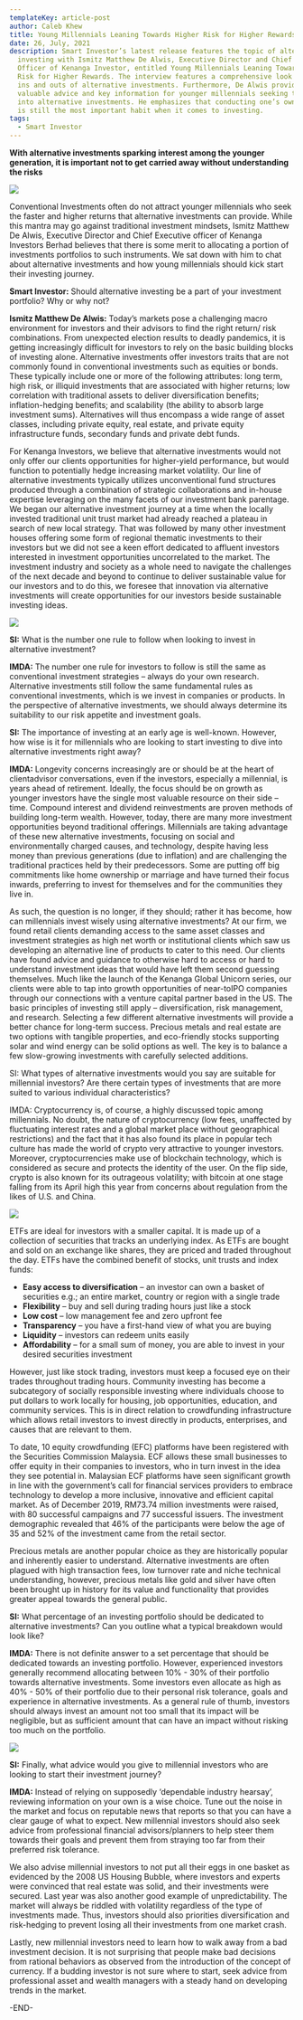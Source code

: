 ```yaml
---
templateKey: article-post
author: Caleb Khew
title: Young Millennials Leaning Towards Higher Risk for Higher Rewards
date: 26, July, 2021
description: Smart Investor’s latest release features the topic of alternative
  investing with Ismitz Matthew De Alwis, Executive Director and Chief Executive
  Officer of Kenanga Investor, entitled Young Millennials Leaning Towards Higher
  Risk for Higher Rewards. The interview features a comprehensive look at the
  ins and outs of alternative investments. Furthermore, De Alwis provides
  valuable advice and key information for younger millennials seeking to dive
  into alternative investments. He emphasizes that conducting one’s own research
  is still the most important habit when it comes to investing.
tags:
  - Smart Investor
---
```

**With alternative investments sparking interest among the younger generation, it is important not to get carried away without understanding the risks** 

![](/img/2021-07-26a.png)

Conventional Investments often do not attract younger millennials who seek the faster and higher returns that alternative investments can provide. While this mantra may go against traditional investment mindsets, Ismitz Matthew De Alwis, Executive Director and Chief Executive officer of Kenanga Investors Berhad believes that there is some merit to allocating a portion of investments portfolios to such instruments. We sat down with him to chat about alternative investments and how young millennials should kick start their investing journey.

**Smart Investor:** Should alternative investing be a part of your investment portfolio? Why or why not? 

**Ismitz Matthew De Alwis:** Today’s markets pose a challenging macro environment for investors and their advisors to find the right return/ risk combinations. From unexpected election results to deadly pandemics, it is getting increasingly difficult for investors to rely on the basic building blocks of investing alone. Alternative investments offer investors traits that are not commonly found in conventional investments such as equities or bonds. These typically include one or more of the following attributes: long term, high risk, or illiquid investments that are associated with higher returns; low correlation with traditional assets to deliver diversification benefits; inflation-hedging benefits; and scalability (the ability to absorb large investment sums). Alternatives will thus encompass a wide range of asset classes, including private equity, real estate, and private equity infrastructure funds, secondary funds and private debt funds. 

For Kenanga Investors, we believe that alternative investments would not only offer our clients opportunities for higher-yield performance, but would function to potentially hedge increasing market volatility. Our line of alternative investments typically utilizes unconventional fund structures produced through a combination of strategic collaborations and in-house expertise leveraging on the many facets of our investment bank parentage. We began our alternative investment journey at a time when the locally invested traditional unit trust market had already reached a plateau in search of new local strategy. That was followed by many other investment houses offering some form of regional thematic investments to their investors but we did not see a keen effort dedicated to affluent investors interested in investment opportunities uncorrelated to the market. The investment industry and society as a whole need to navigate the challenges of the next decade and beyond to continue to deliver sustainable value for our investors and to do this, we foresee that innovation via alternative investments will create opportunities for our investors beside sustainable investing ideas.

![](/img/2021-07-26d.png)

**SI:** What is the number one rule to follow when looking to invest in alternative investment? 

**IMDA:** The number one rule for investors to follow is still the same as conventional investment strategies – always do your own research. Alternative investments still follow the same fundamental rules as conventional investments, which is we invest in companies or products. In the perspective of alternative investments, we should always determine its suitability to our risk appetite and investment goals.

**SI:** The importance of investing at an early age is well-known. However, how wise is it for millennials who are looking to start investing to dive into alternative investments right away? 

**IMDA:** Longevity concerns increasingly are or should be at the heart of clientadvisor conversations, even if the investors, especially a millennial, is years ahead of retirement. Ideally, the focus should be on growth as younger investors have the single most valuable resource on their side – time. Compound interest and dividend reinvestments are proven methods of building long-term wealth. However, today, there are many more investment opportunities beyond traditional offerings. Millennials are taking advantage of these new alternative investments, focusing on social and environmentally charged causes, and technology, despite having less money than previous generations (due to inflation) and are challenging the traditional practices held by their predecessors. Some are putting off big commitments like home ownership or marriage and have turned their focus inwards, preferring to invest for themselves and for the communities they live in. 

As such, the question is no longer, if they should; rather it has become, how can millennials invest wisely using alternative investments? At our firm, we found retail clients demanding access to the same asset classes and investment strategies as high net worth or institutional clients which saw us developing an alternative line of products to cater to this need. Our clients have found advice and guidance to otherwise hard to access or hard to understand investment ideas that would have left them second guessing themselves. Much like the launch of the Kenanga Global Unicorn series, our clients were able to tap into growth opportunities of near-toIPO companies through our connections with a venture capital partner based in the US. The basic principles of investing still apply – diversification, risk management, and research. Selecting a few different alternative investments will provide a better chance for long-term success. Precious metals and real estate are two options with tangible properties, and eco-friendly stocks supporting solar and wind energy can be solid options as well. The key is to balance a few slow-growing investments with carefully selected additions.

SI: What types of alternative investments would you say are suitable for millennial investors? Are there certain types of investments that are more suited to various individual characteristics? 

IMDA: Cryptocurrency is, of course, a highly discussed topic among millennials. No doubt, the nature of cryptocurrency (low fees, unaffected by fluctuating interest rates and a global market place without geographical restrictions) and the fact that it has also found its place in popular tech culture has made the world of crypto very attractive to younger investors. Moreover, cryptocurrencies make use of blockchain technology, which is considered as secure and protects the identity of the user. On the flip side, crypto is also known for its outrageous volatility; with bitcoin at one stage falling from its April high this year from concerns about regulation from the likes of U.S. and China. 

![](/img/2021-07-26b.png)

ETFs are ideal for investors with a smaller capital. It is made up of a collection of securities that tracks an underlying index. As ETFs are bought and sold on an exchange like shares, they are priced and traded throughout the day. ETFs have the combined benefit of stocks, unit trusts and index funds: 

* **Easy access to diversification** – an investor can own a basket of securities e.g.; an entire market, country or region with a single trade   
* **Flexibility** – buy and sell during trading hours just like a stock
* **Low cost** – low management fee and zero upfront fee 
* **Transparency** – you have a first-hand view of what you are buying 
* **Liquidity** – investors can redeem units easily
* **Affordability** – for a small sum of money, you are able to invest in your desired securities investment 

However, just like stock trading, investors must keep a focused eye on their trades throughout trading hours. Community investing has become a subcategory of socially responsible investing where individuals choose to put dollars to work locally for housing, job opportunities, education, and community services. This is in direct relation to crowdfunding infrastructure which allows retail investors to invest directly in products, enterprises, and causes that are relevant to them. 

To date, 10 equity crowdfunding (EFC) platforms have been registered with the Securities Commission Malaysia. ECF allows these small businesses to offer equity in their companies to investors, who in turn invest in the idea they see potential in. Malaysian ECF platforms have seen significant growth in line with the government’s call for financial services providers to embrace technology to develop a more inclusive, innovative and efficient capital market. As of December 2019, RM73.74 million investments were raised, with 80 successful campaigns and 77 successful issuers. The investment demographic revealed that 46% of the participants were below the age of 35 and 52% of the investment came from the retail sector. 

Precious metals are another popular choice as they are historically popular and inherently easier to understand. Alternative investments are often plagued with high transaction fees, low turnover rate and niche technical understanding, however, precious metals like gold and silver have often been brought up in history for its value and functionality that provides greater appeal towards the general public. 

**SI:** What percentage of an investing portfolio should be dedicated to alternative investments? Can you outline what a typical breakdown would look like? 

**IMDA:** There is not definite answer to a set percentage that should be dedicated towards an investing portfolio. However, experienced investors generally recommend allocating between 10% - 30% of their portfolio towards alternative investments. Some investors even allocate as high as 40% - 50% of their portfolio due to their personal risk tolerance, goals and experience in alternative investments. As a general rule of thumb, investors should always invest an amount not too small that its impact will be negligible, but as sufficient amount that can have an impact without risking too much on the portfolio. 

![](/img/2021-07-26c.png)

**SI:** Finally, what advice would you give to millennial investors who are looking to start their investment journey? 

**IMDA:** Instead of relying on supposedly ‘dependable industry hearsay’, reviewing information on your own is a wise choice. Tune out the noise in the market and focus on reputable news that reports so that you can have a clear gauge of what to expect. New millennial investors should also seek advice from professional financial advisors/planners to help steer them towards their goals and prevent them from straying too far from their preferred risk tolerance. 

We also advise millennial investors to not put all their eggs in one basket as evidenced by the 2008 US Housing Bubble, where investors and experts were convinced that real estate was solid, and their investments were secured. Last year was also another good example of unpredictability. The market will always be riddled with volatility regardless of the type of investments made. Thus, investors should also priorities diversification and risk-hedging to prevent losing all their investments from one market crash. 

Lastly, new millennial investors need to learn how to walk away from a bad investment decision. It is not surprising that people make bad decisions from rational behaviors as observed from the introduction of the concept of currency. If a budding investor is not sure where to start, seek advice from professional asset and wealth managers with a steady hand on developing trends in the market. 

\-END-